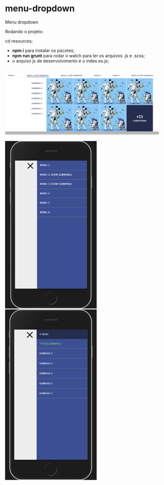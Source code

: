 # menu-dropdown
Menu dropdown

Rodando o projeto:

cd resources;
* **npm i** para instalar os pacotes;
* **npm run grunt** para rodar o watch para ler os arquivos .js e .scss;
* o arquivo js de desenvolvimento é o index.es.js;

<br />
<img src="https://raw.githubusercontent.com/marcelosrp/menu-dropdown/master/screenshot/print1.png" alt="print desktop" />
<br />
<br />
<div>
<img width="300" src="https://raw.githubusercontent.com/marcelosrp/menu-dropdown/master/screenshot/print2.png" alt="print mobile" />
<img width="300" src="https://raw.githubusercontent.com/marcelosrp/menu-dropdown/master/screenshot/print3.png" alt="print mobile" />
</div>
